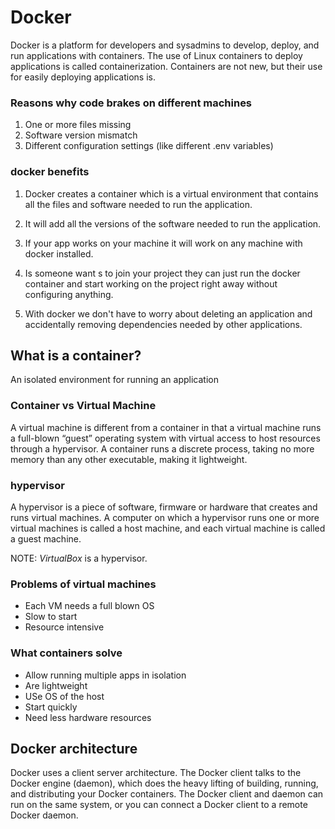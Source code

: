 # Docker

Docker is a platform for developers and sysadmins to develop, deploy, and run applications with containers. The use of Linux containers to deploy applications is called containerization. Containers are not new, but their use for easily deploying applications is.

### Reasons why code brakes on different machines

1. One or more files missing
2. Software version mismatch
3. Different configuration settings (like different .env variables)

### docker benefits

1. Docker creates a container which is a virtual environment that contains all the files and software needed to run the application.
2. It will add all the versions of the software needed to run the application.

3. If your app works on your machine it will work on any machine with docker installed.

4. Is someone want s to join your project they can just run the docker container and start working on the project right away without configuring anything.

5. With docker we don't have to worry about deleting an application and accidentally removing dependencies needed by other applications.

## What is a container?

An isolated environment for running an application

### Container vs Virtual Machine

A virtual machine is different from a container in that a virtual machine runs a full-blown “guest” operating system with virtual access to host resources through a hypervisor. A container runs a discrete process, taking no more memory than any other executable, making it lightweight.

### hypervisor

A hypervisor is a piece of software, firmware or hardware that creates and runs virtual machines. A computer on which a hypervisor runs one or more virtual machines is called a host machine, and each virtual machine is called a guest machine.

NOTE: _VirtualBox_ is a hypervisor.

### Problems of virtual machines

- Each VM needs a full blown OS
- Slow to start
- Resource intensive

### What containers solve

- Allow running multiple apps in isolation
- Are lightweight
- USe OS of the host
- Start quickly
- Need less hardware resources

## Docker architecture

Docker uses a client server architecture. The Docker client talks to the Docker engine (daemon), which does the heavy lifting of building, running, and distributing your Docker containers. The Docker client and daemon can run on the same system, or you can connect a Docker client to a remote Docker daemon.

